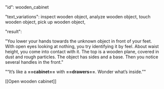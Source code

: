 "id": wooden_cabinet

"text_variations":
inspect wooden object, analyze wooden object, touch wooden object, pick up wooden object,

"result":

"You lower your hands towards the unknown object in front of your feet. With open eyes looking at nothing, you try identifying it by feel. About waist height, you come into contact with it. The top is a wooden plane, covered in dust and rough particles. The object has sides and a base. Then you notice several handles in the front." 

"“It’s like a **==cabinet==** with **==drawers==**. Wonder what’s inside.”"

[[Open wooden cabinet]]
